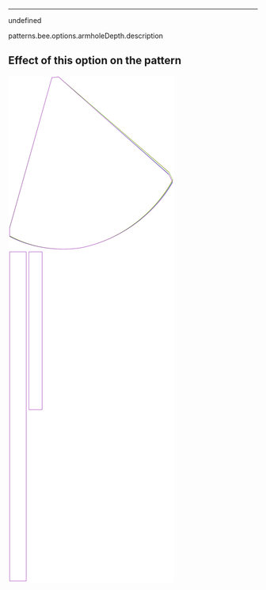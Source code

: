 ---

undefined

patterns.bee.options.armholeDepth.description

## Effect of this option on the pattern
![This image shows the effect of this option by superimposing several variants that have a different value for this option](bee_armholedepth_sample.svg "Effect of this option on the pattern")